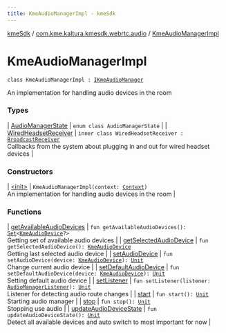 ```yaml
---
title: KmeAudioManagerImpl - kmeSdk
---
```


[kmeSdk](../../index.html) / [com.kme.kaltura.kmesdk.webrtc.audio](../index.html) / [KmeAudioManagerImpl](./index.html)

# KmeAudioManagerImpl

`class KmeAudioManagerImpl : `[`IKmeAudioManager`](../-i-kme-audio-manager/index.html)

An implementation for handling audio devices in the room

### Types

| [AudioManagerState](-audio-manager-state/index.html) | `enum class AudioManagerState` |
| [WiredHeadsetReceiver](-wired-headset-receiver/index.html) | `inner class WiredHeadsetReceiver : `[`BroadcastReceiver`](https://developer.android.com/reference/android/content/BroadcastReceiver.html)<br>Callbacks from the system about plugging in and out for wired headset devices |

### Constructors

| [&lt;init&gt;](-init-.html) | `KmeAudioManagerImpl(context: `[`Context`](https://developer.android.com/reference/android/content/Context.html)`)`<br>An implementation for handling audio devices in the room |

### Functions

| [getAvailableAudioDevices](get-available-audio-devices.html) | `fun getAvailableAudioDevices(): `[`Set`](https://kotlinlang.org/api/latest/jvm/stdlib/kotlin.collections/-set/index.html)`<`[`KmeAudioDevice`](../-kme-audio-device/index.html)`?>`<br>Getting set of available audio devices |
| [getSelectedAudioDevice](get-selected-audio-device.html) | `fun getSelectedAudioDevice(): `[`KmeAudioDevice`](../-kme-audio-device/index.html)<br>Getting last selected audio device |
| [setAudioDevice](set-audio-device.html) | `fun setAudioDevice(device: `[`KmeAudioDevice`](../-kme-audio-device/index.html)`): `[`Unit`](https://kotlinlang.org/api/latest/jvm/stdlib/kotlin/-unit/index.html)<br>Change current audio device |
| [setDefaultAudioDevice](set-default-audio-device.html) | `fun setDefaultAudioDevice(device: `[`KmeAudioDevice`](../-kme-audio-device/index.html)`): `[`Unit`](https://kotlinlang.org/api/latest/jvm/stdlib/kotlin/-unit/index.html)<br>Setting default audio device |
| [setListener](set-listener.html) | `fun setListener(listener: `[`AudioManagerListener`](../-audio-manager-listener/index.html)`): `[`Unit`](https://kotlinlang.org/api/latest/jvm/stdlib/kotlin/-unit/index.html)<br>Listener for detecting audio route changes |
| [start](start.html) | `fun start(): `[`Unit`](https://kotlinlang.org/api/latest/jvm/stdlib/kotlin/-unit/index.html)<br>Starting audio manager |
| [stop](stop.html) | `fun stop(): `[`Unit`](https://kotlinlang.org/api/latest/jvm/stdlib/kotlin/-unit/index.html)<br>Stopping use audio |
| [updateAudioDeviceState](update-audio-device-state.html) | `fun updateAudioDeviceState(): `[`Unit`](https://kotlinlang.org/api/latest/jvm/stdlib/kotlin/-unit/index.html)<br>Detect all available devices and auto switch to most important for now |

